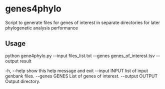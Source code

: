 # genes4phylo
Script to generate files for genes of interest in separate directories for later phylogenetic analysis performance

## Usage

python gene4phylo.py --input files_list.txt --genes genes_of_interest.tsv --output result

  -h, --help       show this help message and exit
  --input INPUT    list of input genbank files.
  --genes GENES    List of genes of interest.
  --output OUTPUT  Output directory.
